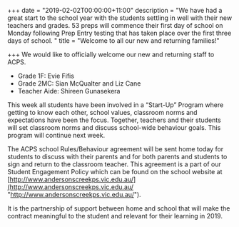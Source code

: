 +++
date = "2019-02-02T00:00:00+11:00"
description = "We have had a great start to the school year with the students settling in well with their new teachers and grades. 53 preps will commence their first day of school on Monday following Prep Entry testing that has taken place over the first three days of school. "
title = "Welcome to all our new and returning families!"

+++
We would like to officially welcome our new and returning staff to ACPS.

* Grade 1F: Evie Fifis
* Grade 2MC: Sian McQualter and Liz Cane
* Teacher Aide: Shireen Gunasekera

This week all students have been involved in a “Start-Up” Program where getting to know each other, school values, classroom norms and expectations have been the focus. Together, teachers and their students will set classroom norms and discuss school-wide behaviour goals. This program will continue next week.

The ACPS school Rules/Behaviour agreement will be sent home today for students to discuss with their parents and for both parents and students to sign and return to the classroom teacher. This agreement is a part of our Student Engagement Policy which can be found on the school website at [http://www.andersonscreekps.vic.edu.au/](http://www.andersonscreekps.vic.edu.au/ "http://www.andersonscreekps.vic.edu.au/"). 

It is the partnership of support between home and school that will make the contract meaningful to the student and relevant for their learning in 2019.
